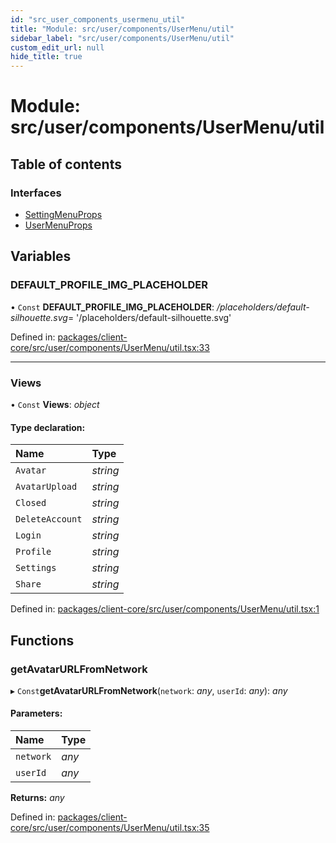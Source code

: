 ```yaml
---
id: "src_user_components_usermenu_util"
title: "Module: src/user/components/UserMenu/util"
sidebar_label: "src/user/components/UserMenu/util"
custom_edit_url: null
hide_title: true
---
```


# Module: src/user/components/UserMenu/util

## Table of contents

### Interfaces

- [SettingMenuProps](../interfaces/src_user_components_usermenu_util.settingmenuprops.md)
- [UserMenuProps](../interfaces/src_user_components_usermenu_util.usermenuprops.md)

## Variables

### DEFAULT\_PROFILE\_IMG\_PLACEHOLDER

• `Const` **DEFAULT\_PROFILE\_IMG\_PLACEHOLDER**: */placeholders/default-silhouette.svg*= '/placeholders/default-silhouette.svg'

Defined in: [packages/client-core/src/user/components/UserMenu/util.tsx:33](https://github.com/xr3ngine/xr3ngine/blob/673ad6a5f/packages/client-core/src/user/components/UserMenu/util.tsx#L33)

___

### Views

• `Const` **Views**: *object*

#### Type declaration:

Name | Type |
:------ | :------ |
`Avatar` | *string* |
`AvatarUpload` | *string* |
`Closed` | *string* |
`DeleteAccount` | *string* |
`Login` | *string* |
`Profile` | *string* |
`Settings` | *string* |
`Share` | *string* |

Defined in: [packages/client-core/src/user/components/UserMenu/util.tsx:1](https://github.com/xr3ngine/xr3ngine/blob/673ad6a5f/packages/client-core/src/user/components/UserMenu/util.tsx#L1)

## Functions

### getAvatarURLFromNetwork

▸ `Const`**getAvatarURLFromNetwork**(`network`: *any*, `userId`: *any*): *any*

#### Parameters:

Name | Type |
:------ | :------ |
`network` | *any* |
`userId` | *any* |

**Returns:** *any*

Defined in: [packages/client-core/src/user/components/UserMenu/util.tsx:35](https://github.com/xr3ngine/xr3ngine/blob/673ad6a5f/packages/client-core/src/user/components/UserMenu/util.tsx#L35)
